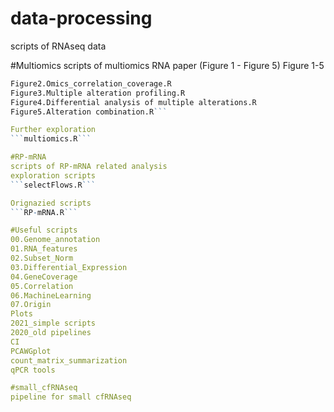 # data-processing
scripts of RNAseq data

#Multiomics
scripts of multiomics RNA paper (Figure 1 - Figure 5)
Figure 1-5
```Figure1.Sampel_Summary.R
Figure2.Omics_correlation_coverage.R
Figure3.Multiple alteration profiling.R
Figure4.Differential analysis of multiple alterations.R
Figure5.Alteration combination.R```

Further exploration
```multiomics.R```

#RP-mRNA
scripts of RP-mRNA related analysis
exploration scripts
```selectFlows.R```

Orignazied scripts
```RP-mRNA.R```

#Useful scripts
00.Genome_annotation
01.RNA_features
02.Subset_Norm
03.Differential_Expression
04.GeneCoverage
05.Correlation
06.MachineLearning
07.Origin
Plots
2021_simple scripts
2020_old pipelines
CI 
PCAWGplot
count_matrix_summarization
qPCR tools

#small_cfRNAseq
pipeline for small cfRNAseq
